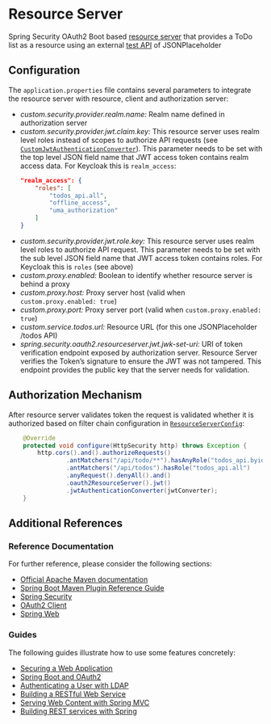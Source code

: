 
# Resource Server

Spring Security OAuth2 Boot based [resource server](https://docs.spring.io/spring-security-oauth2-boot/docs/current/reference/htmlsingle/#boot-features-security-oauth2-resource-server) that provides a ToDo list as a resource using an external [test API](http://jsonplaceholder.typicode.com/todos) of JSONPlaceholder

## Configuration

The `application.properties` file contains several parameters to integrate the resource server with resource, client and authorization server:

* *custom.security.provider<span></span>.realm.name:* Realm name defined in authorization server
* *custom.security.provider.jwt.claim.key:* This resource server uses realm level roles instead of scopes to authorize API requests (see [`CustomJwtAuthenticationConverter`](src/main/java/com/corp/concepts/auth/config/jwt/CustomJwtAuthenticationConverter.java)). This parameter needs to be set with the top level JSON field name that JWT access token contains realm access data. For Keycloak this is `realm_access`:
    ```json
    "realm_access": {
        "roles": [
            "todos_api.all",
            "offline_access",
            "uma_authorization"
        ]
    }
    ```
* *custom.security.provider.jwt.role.key:* This resource server uses realm level roles to authorize API request. This parameter needs to be set with the sub level JSON field name that JWT access token contains roles. For Keycloak this is `roles` (see above)
* *custom.proxy.enabled:* Boolean to identify whether resource server is behind a proxy
* *custom.proxy.host:* Proxy server host (valid when `custom.proxy.enabled: true`)
* *custom.proxy.port:* Proxy server port (valid when `custom.proxy.enabled: true`)
* *custom.service.todos.url:* Resource URL (for this one JSONPlaceholder /todos API)
* *spring.security.oauth2.resourceserver.jwt.jwk-set-uri:* URI of token verification endpoint exposed by authorization server. Resource Server verifies the Token’s signature to ensure the JWT was not tampered. This endpoint provides the public key that the server needs for validation.

## Authorization Mechanism

After resource server validates token the request is validated whether it is authorized based on filter chain configuration in [`ResourceServerConfig`](src/main/java/com/corp/concepts/auth/config/ResourceServerConfig.java):

```java
	@Override
	protected void configure(HttpSecurity http) throws Exception {
		http.cors().and().authorizeRequests()
				.antMatchers("/api/todo/**").hasAnyRole("todos_api.byid", "todos_api.all")
				.antMatchers("/api/todos").hasRole("todos_api.all")
				.anyRequest().denyAll().and()
				.oauth2ResourceServer().jwt()
				.jwtAuthenticationConverter(jwtConverter);
	}
```

## Additional References

### Reference Documentation
For further reference, please consider the following sections:

* [Official Apache Maven documentation](https://maven.apache.org/guides/index.html)
* [Spring Boot Maven Plugin Reference Guide](https://docs.spring.io/spring-boot/docs/2.2.5.RELEASE/maven-plugin/)
* [Spring Security](https://docs.spring.io/spring-boot/docs/2.2.5.RELEASE/reference/htmlsingle/#boot-features-security)
* [OAuth2 Client](https://docs.spring.io/spring-boot/docs/2.2.5.RELEASE/reference/htmlsingle/#boot-features-security-oauth2-client)
* [Spring Web](https://docs.spring.io/spring-boot/docs/2.2.5.RELEASE/reference/htmlsingle/#boot-features-developing-web-applications)

### Guides
The following guides illustrate how to use some features concretely:

* [Securing a Web Application](https://spring.io/guides/gs/securing-web/)
* [Spring Boot and OAuth2](https://spring.io/guides/tutorials/spring-boot-oauth2/)
* [Authenticating a User with LDAP](https://spring.io/guides/gs/authenticating-ldap/)
* [Building a RESTful Web Service](https://spring.io/guides/gs/rest-service/)
* [Serving Web Content with Spring MVC](https://spring.io/guides/gs/serving-web-content/)
* [Building REST services with Spring](https://spring.io/guides/tutorials/bookmarks/)

